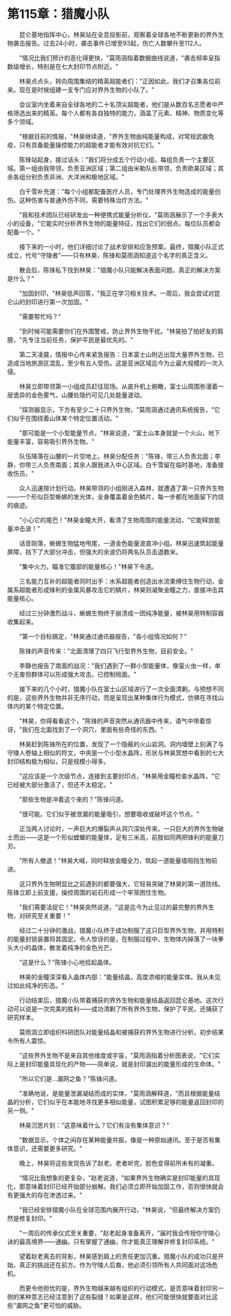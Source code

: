 # 第115章：猎魔小队

　　昆仑基地指挥中心，林昊站在全息投影前，观察着全球各地不断更新的界外生物袭击报告。过去24小时，袭击事件已增至93起，伤亡人数攀升至112人。

　　"情况比我们预计的恶化得更快，"莫雨涵指着数据曲线说道，"袭击频率呈指数级增长，特别是在七大封印节点附近。"

　　林昊点点头，转向周围集结的精英超能者们："正因如此，我们才召集各位前来。现在是时候组建一支专门应对界外生物的小队了。"

　　会议室内坐着来自全球各地的二十名顶尖超能者，他们是从数百名志愿者中严格筛选出来的精英。每个人都有各自独特的能力，涵盖了元素、精神、物质变化等多个领域。

　　"根据目前的情报，"林昊继续道，"界外生物由纯能量构成，对常规武器免疫，只有具备能量操控能力的超能者才能有效对抗它们。"

　　陈锋站起身，接过话头："我们将分成五个行动小组，每组负责一个主要区域。第一组由我带领，负责亚洲区域；第二组由米勒队长带领，负责欧美区域；其余各组分别负责非洲、大洋洲和极地区域。"

　　白千雪补充道："每个小组都配备医疗人员，专门处理界外生物造成的能量创伤。这种伤害与普通外伤不同，需要特殊治疗方法。"

　　"我和技术团队已经研发出一种便携式能量分析仪，"莫雨涵展示了一个手表大小的设备，"它能实时分析界外生物的能量特征，找出它们的弱点。每位队员都会配备一个。"

　　接下来的一小时，他们详细讨论了战术安排和应急预案。最终，猎魔小队正式成立，代号"守陵者"——只有林昊、陈锋和莫雨涵知道这个名字的真正含义。

　　散会后，陈锋私下找到林昊："猎魔小队只能解决表面问题。真正的解决方案是什么？"

　　"加固封印，"林昊低声回答，"我正在学习相关技术。一周后，我会尝试对昆仑山的封印进行第一次加固。"

　　"需要帮忙吗？"

　　"到时候可能需要你们在外围警戒，防止界外生物干扰。"林昊拍了拍好友的肩膀，"先专注当前任务，保护平民是最优先的。"

　　第二天凌晨，情报中心传来紧急报告：日本富士山附近出现大量界外生物，已造成当地旅游区混乱，至少有五人受伤。这是亚洲区域迄今为止最大规模的一次入侵。

　　林昊立即带领第一小组成员赶往现场。从直升机上俯瞰，富士山周围弥漫着一层诡异的金色雾气，山腰处隐约可见几处能量波动。

　　"探测器显示，下方有至少二十只界外生物，"莫雨涵通过通讯系统报告，"它们似乎在围绕着山体某个特定位置活动。"

　　"那可能是一个小型能量节点，"林昊说道，"富士山本身就是一个火山，地下能量丰富，容易吸引界外生物。"

　　队伍降落在山腰的一片空地上。林昊分配任务："陈锋，带三人负责北面；李静，你带三人负责南面；其余人跟我进入中心区域。白千雪留在临时基地，准备接收伤员。"

　　众人迅速按计划行动。林昊带领的小组刚进入森林，就遭遇了第一只界外生物——一个形似巨型蜥蜴的发光体，全身覆盖着金色鳞片，每一步都在地面留下灼烧的痕迹。

　　"小心它的尾巴！"林昊金瞳大开，看清了生物周围的能量流动，"它能释放能量冲击波！"

　　话音刚落，蜥蜴生物猛地甩尾，一道金色能量波直冲小组。林昊迅速筑起能量屏障，挡下了大部分冲击，但强大的余波仍将两名队员击退数米。

　　"集中火力，瞄准它腹部的能量核心！"林昊下令道。

　　三名能力互补的超能者同时出手：水系超能者创造出水流束缚住生物行动，金属系超能者形成锋利的金属风暴攻击它的鳞片，林昊则凝聚金瞳之力，直接冲击其能量核心。

　　经过三分钟激烈战斗，蜥蜴生物终于崩溃成一团纯净能量，被林昊用特制容器收集起来。

　　"第一个目标搞定，"林昊通过通讯器报告，"各小组情况如何？"

　　陈锋的声音传来："北面清理了四只飞行型界外生物，目前安全。"

　　李静也报告了南面的战况："我们遇到了一群小型能量体，像萤火虫一样，单个无害但群体可以形成强大攻击。已控制局面。"

　　接下来的几个小时，猎魔小队在富士山区域进行了一次全面清剿。与预想不同的是，这些界外生物并非无序行动，而是呈现出某种集体行为模式，仿佛在寻找山体内的某个特定位置。

　　"林昊，你得看看这个，"陈锋的声音突然从通讯器中传来，语气中带着惊讶，"我们在北面找到了一个洞穴，里面有些奇怪的东西。"

　　林昊赶到陈锋所在的位置，发现了一个隐蔽的火山岩洞。洞内墙壁上刻满了与守陵人卷轴上相似的符文，中央是一个小型水晶阵，形状与林昊冥想中看到的七大封印结构极为相似，只是规模小得多。

　　"这应该是一个次级节点，连接到主要封印点，"林昊用金瞳检查水晶阵，"它已经被大部分激活了，但还不太稳定。"

　　"那些生物是冲着这个来的？"陈锋问道。

　　"很可能。它们似乎被泄漏的能量吸引，想要吸收或破坏这个节点。"

　　正当两人讨论时，一声巨大的爆裂声从洞穴深处传来。一只巨大的界外生物破土而出——这是一个形似螳螂的能量体，足有三米高，前肢如同两把锋利的能量刀刃。

　　"所有人撤退！"林昊大喊，同时释放金瞳全力，筑起一道能量墙阻挡生物前进。

　　这只界外生物明显比之前遇到的都要强大，它轻易突破了林昊的第一道防线。陈锋立即上前支援，操控周围的岩石形成一个牢笼困住生物。

　　"我们需要活捉它！"林昊突然说道，"这是迄今为止见过的最完整的界外生物，对研究至关重要！"

　　经过二十分钟的激战，猎魔小队终于成功制服了这只巨型界外生物，并用特制的能量封锁装置将其固定。令人惊讶的是，在制服过程中，生物体内掉落了一块拳头大小的晶体，散发着纯净的金色光芒。

　　"这是什么？"陈锋小心地拾起晶体。

　　林昊的金瞳深深看入晶体内部："能量结晶，高度浓缩的能量实体。我从未见过如此纯净的形态。"

　　行动结束后，猎魔小队带着捕获的界外生物和能量结晶返回昆仑基地。这次行动可以说是一次完美的胜利——成功清剿了所有界外生物，保护了平民，还捕获了研究样本。

　　莫雨涵立即组织科研团队对能量结晶和被捕获的界外生物进行分析。初步结果令所有人震惊。

　　"这些界外生物不是来自其他维度或宇宙，"莫雨涵指着分析图表说，"它们实际上是封印能量具现化的产物——简单说，就是封印漏出的能量形成的生命体。"

　　"所以它们是...漏网之鱼？"陈锋问道。

　　"准确地说，是能量泄漏凝结而成的实体，"莫雨涵解释道，"而且根据能量结晶的分析，它们似乎在本能地寻找更多相似能量，试图积累足够的能量返回封印的另一侧。"

　　林昊沉思片刻："这意味着什么？它们有没有集体意识？"

　　"数据显示，个体之间存在某种能量共振，像是一种原始通讯。至于是否有集体意识，还需要更多研究。"

　　晚上，林昊将这些发现告诉了赵老。老者听完，脸色变得前所未有的凝重。

　　"情况比我想象的更复杂，"赵老说道，"如果界外生物确实是封印能量的具现化，那意味着封印已经开始部分崩解。我们必须立即开始加固工作，否则很快就会有更强大的存在渗透过来。"

　　"我已经安排猎魔小队在全球范围内展开行动，"林昊说，"但最终解决方案仍然是修复封印。"

　　"一周后的传承仪式至关重要，"赵老起身准备离开，"届时我会传授你守陵心诀的最高境界——通幽。只有掌握了通幽，你才能真正理解并修复封印系统。"

　　望着赵老离去的背影，林昊感到肩上的责任更加沉重。猎魔小队的成功只是开始，真正的挑战还在前方。作为守陵人后裔，他必须引领所有人共同面对这场危机。

　　而更令他担忧的是，界外生物越来越有组织的行动模式，是否意味着封印另一侧的某种意志已经注意到了这些裂缝？如果是这样，他们可能很快就要面对比这些"漏网之鱼"更可怕的威胁。 